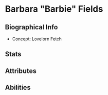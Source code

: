 # Barbara "Barbie" Fields
## Biographical Info
- Concept: Lovelorn Fetch

## Stats

## Attributes

## Abilities